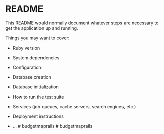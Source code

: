 # README

This README would normally document whatever steps are necessary to get the
application up and running.

Things you may want to cover:

* Ruby version

* System dependencies

* Configuration

* Database creation

* Database initialization

* How to run the test suite

* Services (job queues, cache servers, search engines, etc.)

* Deployment instructions

* ...
#   b u d g e t m a p r a i l s  
 #   b u d g e t m a p r a i l s  
 